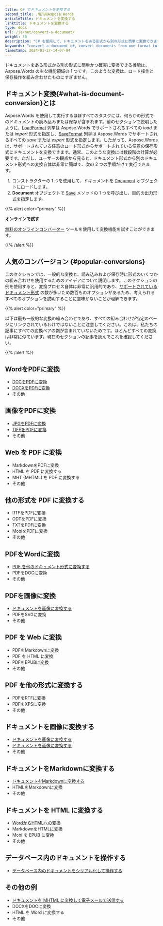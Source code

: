 ```yaml
---
title: C# でドキュメントを変換する
second_title: .NET用Aspose.Words
articleTitle: ドキュメントを変換する
linktitle: ドキュメントを変換する
type: docs
url: /ja/net/convert-a-document/
weight: 30
description: "C# を使用して、ドキュメントをある形式から別の形式に簡単に変換できます。 DOCX や DOC などの Microsoft Word 形式、ODT や OTT などの OpenDocument 形式、HTML や XHTML などの Web 形式、MarkDown や TXT などのテキスト形式など、最も一般的な形式をすべて使用できます。"
keywords: "convert a document c#, convert documents from one format to another c#, convert to markdown c#, convert pdf to docx C#, convert docx to pdf C#, convert doc to pdf C#, convert a document Aspose for .NET"
timestamp: 2024-01-27-14-07-04
---
```


ドキュメントをある形式から別の形式に簡単かつ確実に変換できる機能は、Aspose.Words の主な機能領域の 1 つです。このような変換は、ロード操作と保存操作を組み合わせたものにすぎません。

## ドキュメント変換{#what-is-document-conversion}とは

Aspose.Words を使用して実行するほぼすべてのタスクには、何らかの形式でのドキュメントの読み込みまたは保存が含まれます。前のセクションで説明したように、[LoadFormat](https://reference.aspose.com/words/net/aspose.words/loadformat/) 列挙は Aspose.Words でサポートされるすべての *load* または *import* 形式を指定し、[SaveFormat](https://reference.aspose.com/words/net/aspose.words/saveformat/) 列挙は Aspose.Words でサポートされるすべての *save* または *export* 形式を指定します。したがって、Aspose.Words は、サポートされている任意のロード形式からサポートされている任意の保存形式にドキュメントを変換できます。通常、このような変換には数段階の計算が必要です。ただし、ユーザーの観点から見ると、ドキュメント形式から別のドキュメント形式への変換自体は非常に簡単で、次の 2 つの手順だけで実行できます。

1. コンストラクターの 1 つを使用して、ドキュメントを [Document](https://reference.aspose.com/words/net/aspose.words/document/) オブジェクトにロードします。
1. **Document** オブジェクトで [Save](https://reference.aspose.com/words/net/aspose.words/document/save/#save/) メソッドの 1 つを呼び出し、目的の出力形式を指定します。

{{% alert color="primary" %}}

**オンラインで試す**

[無料のオンラインコンバーター](https://products.aspose.app/words/conversion) ツールを使用して変換機能を試すことができます。

{{% /alert %}}

## 人気のコンバージョン {#popular-conversions}

このセクションでは、一般的な変換と、読み込みおよび保存時に形式のいくつかの組み合わせを使用するためのアイデアについて説明します。このセクションの例を使用すると、変換プロセス自体は非常に汎用的であり、[サポートされているドキュメント形式](/words/ja/net/supported-document-formats/) の数が多いため数百ものオプションがあるため、考えられるすべてのオプションを説明することに意味がないことが理解できます。

{{% alert color="primary" %}}

以下は最も一般的な変換の組み合わせであり、すべての組み合わせが特定のページにリンクされているわけではないことに注意してください。これは、私たちの記事にすべての変換ペアの例が含まれていないためです。ほとんどすべての変換は非常に似ています。現在のセクションの記事を読んでこれを確認してください。

{{% /alert %}}

<div class="row">
		<div class="col-md-4">
				<h2>WordをPDFに変換</h2>
						<ul>
								<li><a href="/words/net/convert-a-document-to-pdf/#converting-doc-or-docx-to-pdf">DOCをPDFに変換</a></li>
								<li><a href="/words/net/convert-a-document-to-pdf/#converting-doc-or-docx-to-pdf">DOCXをPDFに変換</a></li>
								<li>その他</li>
						</ul>
				<h2>画像をPDFに変換</h2>
						<ul>
								<li><a href="/words/net/convert-a-document-to-pdf/#convert-an-image-to-pdf">JPGをPDFに変換</a></li>
								<li><a href="/words/net/convert-a-document-to-pdf/#convert-an-image-to-pdf">TIFFをPDFに変換</a></li>
								<li>その他</li>
						</ul>
    <h2>Web を PDF に変換</h2>
						<ul>
								<li>MarkdownをPDFに変換</li>
								<li>HTML を PDF に変換する</li>
								<li>MHT (MHTML) を PDF に変換する</li>
								<li>その他</li>
						</ul>
				<h2>他の形式を PDF に変換する</h2>
						<ul>
								<li>RTFをPDFに変換</li>
								<li>ODTをPDFに変換</li>
								<li>TXTをPDFに変換</li>
								<li>MobiをPDFに変換</li>
								<li>その他</li>
						</ul>
		</div>
		<div class="col-md-4">
				<h2>PDFをWordに変換</h2>
						<ul>
								<li><a href="/words/ja/net/convert-pdf-to-other-document-formats/">PDF を他のドキュメント形式に変換する</a></li>
        <li>PDFをDOCに変換</li>
								<li>その他</li>
						</ul>
				<h2>PDFを画像に変換</h2>
						<ul>
								<li><a href="/words/ja/net/convert-a-document-to-an-image/">ドキュメントを画像に変換する</a></li>
        <li>PDFをSVGに変換</li>
								<li>その他</li>
						</ul>
				<h2>PDF を Web に変換</h2>
						<ul>
        <li>PDFをMarkdownに変換</li>
								<li>PDF を HTML に変換</li>
								<li>PDFをEPUBに変換</li>
								<li>その他</li>
						</ul>
				<h2>PDF を他の形式に変換する</h2>
						<ul>
								<li>PDFをRTFに変換</li>
								<li>PDFをXPSに変換</li>
								<li>その他</li>
						</ul>
		</div>
		<div class="col-md-4">
				<h2>ドキュメントを画像に変換する</h2>
						<ul>
								<li><a href="/words/ja/net/convert-a-document-to-an-image/">ドキュメントを画像に変換する</a></li>
								<li><a href="/words/ja/net/convert-a-document-to-an-image/">ドキュメントを画像に変換する</a></li>
								<li>その他</li>
						</ul>
				<h2>ドキュメントをMarkdownに変換する</h2>
						<ul>
								<li><a href="/words/ja/net/convert-a-document-to-markdown/">ドキュメントをMarkdownに変換する</a></li>
								<li>HTMLをMarkdownに変換</li>
								<li>その他</li>
						</ul>
				<h2>ドキュメントを HTML に変換する</h2>
						<ul>
								<li><a href="/words/net/convert-a-document-to-html-mhtml-or-epub/#convert-a-document">WordからHTMLへの変換</a></li>
								<li>MarkdownをHTMLに変換</li>
								<li>Mobi を EPUB に変換</li>
								<li>その他</li>
						</ul>
				<h2>データベース内のドキュメントを操作する</h2>
						<ul>
								<li><a href="/words/ja/net/serialize-and-work-with-a-document-in-a-database/">データベース内のドキュメントをシリアル化して操作する</a></li>
						</ul>
				<h2>その他の例</h2>
						<ul>
								<li><a href="/words/ja/net/convert-a-document-to-mhtml-and-send-it-by-email/">ドキュメントを MHTML に変換して電子メールで送信する</a></li>
								<li>DOCXをDOCに変換</li>
								<li>HTML を Word に変換する</li>
								<li>その他</li>
						</ul>
		</div>
</div>
